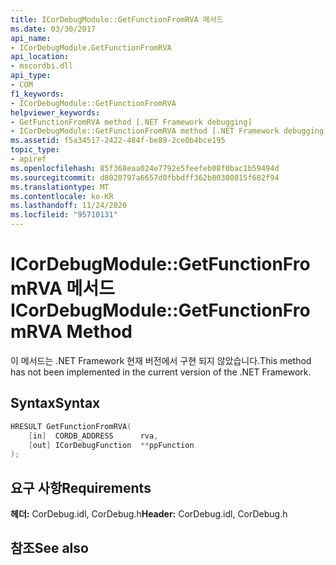 ```yaml
---
title: ICorDebugModule::GetFunctionFromRVA 메서드
ms.date: 03/30/2017
api_name:
- ICorDebugModule.GetFunctionFromRVA
api_location:
- mscordbi.dll
api_type:
- COM
f1_keywords:
- ICorDebugModule::GetFunctionFromRVA
helpviewer_keywords:
- GetFunctionFromRVA method [.NET Framework debugging]
- ICorDebugModule::GetFunctionFromRVA method [.NET Framework debugging]
ms.assetid: f5a34517-2422-484f-be89-2ce0b4bce195
topic_type:
- apiref
ms.openlocfilehash: 85f368eaa024e7792e5feefeb08f0bac1b59494d
ms.sourcegitcommit: d8020797a6657d0fbbdff362b80300815f682f94
ms.translationtype: MT
ms.contentlocale: ko-KR
ms.lasthandoff: 11/24/2020
ms.locfileid: "95710131"
---
```

# <a name="icordebugmodulegetfunctionfromrva-method"></a><span data-ttu-id="7e56c-102">ICorDebugModule::GetFunctionFromRVA 메서드</span><span class="sxs-lookup"><span data-stu-id="7e56c-102">ICorDebugModule::GetFunctionFromRVA Method</span></span>

<span data-ttu-id="7e56c-103">이 메서드는 .NET Framework 현재 버전에서 구현 되지 않았습니다.</span><span class="sxs-lookup"><span data-stu-id="7e56c-103">This method has not been implemented in the current version of the .NET Framework.</span></span>  
  
## <a name="syntax"></a><span data-ttu-id="7e56c-104">Syntax</span><span class="sxs-lookup"><span data-stu-id="7e56c-104">Syntax</span></span>  
  
```cpp  
HRESULT GetFunctionFromRVA(  
    [in]  CORDB_ADDRESS      rva,  
    [out] ICorDebugFunction  **ppFunction  
);  
```  
  
## <a name="requirements"></a><span data-ttu-id="7e56c-105">요구 사항</span><span class="sxs-lookup"><span data-stu-id="7e56c-105">Requirements</span></span>  

 <span data-ttu-id="7e56c-106">**헤더:** CorDebug.idl, CorDebug.h</span><span class="sxs-lookup"><span data-stu-id="7e56c-106">**Header:** CorDebug.idl, CorDebug.h</span></span>  
  
## <a name="see-also"></a><span data-ttu-id="7e56c-107">참조</span><span class="sxs-lookup"><span data-stu-id="7e56c-107">See also</span></span>
